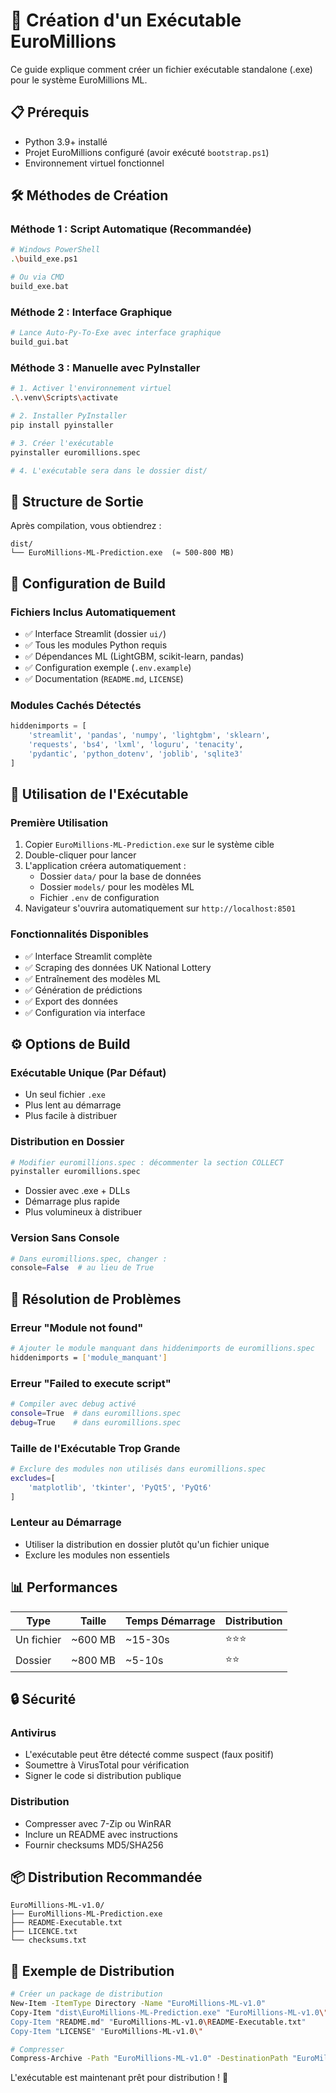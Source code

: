# 🚀 Création d'un Exécutable EuroMillions

Ce guide explique comment créer un fichier exécutable standalone (.exe) pour le système EuroMillions ML.

## 📋 Prérequis

- Python 3.9+ installé
- Projet EuroMillions configuré (avoir exécuté `bootstrap.ps1`)
- Environnement virtuel fonctionnel

## 🛠️ Méthodes de Création

### **Méthode 1 : Script Automatique (Recommandée)**

```bash
# Windows PowerShell
.\build_exe.ps1

# Ou via CMD
build_exe.bat
```

### **Méthode 2 : Interface Graphique**

```bash
# Lance Auto-Py-To-Exe avec interface graphique
build_gui.bat
```

### **Méthode 3 : Manuelle avec PyInstaller**

```bash
# 1. Activer l'environnement virtuel
.\.venv\Scripts\activate

# 2. Installer PyInstaller
pip install pyinstaller

# 3. Créer l'exécutable
pyinstaller euromillions.spec

# 4. L'exécutable sera dans le dossier dist/
```

## 📁 Structure de Sortie

Après compilation, vous obtiendrez :

```
dist/
└── EuroMillions-ML-Prediction.exe  (≈ 500-800 MB)
```

## 🎯 Configuration de Build

### **Fichiers Inclus Automatiquement**
- ✅ Interface Streamlit (dossier `ui/`)
- ✅ Tous les modules Python requis
- ✅ Dépendances ML (LightGBM, scikit-learn, pandas)
- ✅ Configuration exemple (`.env.example`)
- ✅ Documentation (`README.md`, `LICENSE`)

### **Modules Cachés Détectés**
```python
hiddenimports = [
    'streamlit', 'pandas', 'numpy', 'lightgbm', 'sklearn',
    'requests', 'bs4', 'lxml', 'loguru', 'tenacity',
    'pydantic', 'python_dotenv', 'joblib', 'sqlite3'
]
```

## 🚀 Utilisation de l'Exécutable

### **Première Utilisation**
1. Copier `EuroMillions-ML-Prediction.exe` sur le système cible
2. Double-cliquer pour lancer
3. L'application créera automatiquement :
   - Dossier `data/` pour la base de données
   - Dossier `models/` pour les modèles ML
   - Fichier `.env` de configuration
4. Navigateur s'ouvrira automatiquement sur `http://localhost:8501`

### **Fonctionnalités Disponibles**
- ✅ Interface Streamlit complète
- ✅ Scraping des données UK National Lottery
- ✅ Entraînement des modèles ML
- ✅ Génération de prédictions
- ✅ Export des données
- ✅ Configuration via interface

## ⚙️ Options de Build

### **Exécutable Unique (Par Défaut)**
- Un seul fichier `.exe`
- Plus lent au démarrage
- Plus facile à distribuer

### **Distribution en Dossier**
```bash
# Modifier euromillions.spec : décommenter la section COLLECT
pyinstaller euromillions.spec
```
- Dossier avec .exe + DLLs
- Démarrage plus rapide
- Plus volumineux à distribuer

### **Version Sans Console**
```python
# Dans euromillions.spec, changer :
console=False  # au lieu de True
```

## 🐛 Résolution de Problèmes

### **Erreur "Module not found"**
```bash
# Ajouter le module manquant dans hiddenimports de euromillions.spec
hiddenimports = ['module_manquant']
```

### **Erreur "Failed to execute script"**
```bash
# Compiler avec debug activé
console=True  # dans euromillions.spec
debug=True    # dans euromillions.spec
```

### **Taille de l'Exécutable Trop Grande**
```bash
# Exclure des modules non utilisés dans euromillions.spec
excludes=[
    'matplotlib', 'tkinter', 'PyQt5', 'PyQt6'
]
```

### **Lenteur au Démarrage**
- Utiliser la distribution en dossier plutôt qu'un fichier unique
- Exclure les modules non essentiels

## 📊 Performances

| Type | Taille | Temps Démarrage | Distribution |
|------|--------|-----------------|--------------|
| Un fichier | ~600 MB | ~15-30s | ⭐⭐⭐ |
| Dossier | ~800 MB | ~5-10s | ⭐⭐ |

## 🔒 Sécurité

### **Antivirus**
- L'exécutable peut être détecté comme suspect (faux positif)
- Soumettre à VirusTotal pour vérification
- Signer le code si distribution publique

### **Distribution**
- Compresser avec 7-Zip ou WinRAR
- Inclure un README avec instructions
- Fournir checksums MD5/SHA256

## 📦 Distribution Recommandée

```
EuroMillions-ML-v1.0/
├── EuroMillions-ML-Prediction.exe
├── README-Executable.txt
├── LICENCE.txt
└── checksums.txt
```

## 🎉 Exemple de Distribution

```bash
# Créer un package de distribution
New-Item -ItemType Directory -Name "EuroMillions-ML-v1.0"
Copy-Item "dist\EuroMillions-ML-Prediction.exe" "EuroMillions-ML-v1.0\"
Copy-Item "README.md" "EuroMillions-ML-v1.0\README-Executable.txt"
Copy-Item "LICENSE" "EuroMillions-ML-v1.0\"

# Compresser
Compress-Archive -Path "EuroMillions-ML-v1.0" -DestinationPath "EuroMillions-ML-v1.0.zip"
```

L'exécutable est maintenant prêt pour distribution ! 🎯
